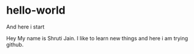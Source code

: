 # hello-world
And here i start

Hey
My name is Shruti Jain.
I like to learn new things and here i am trying github.
